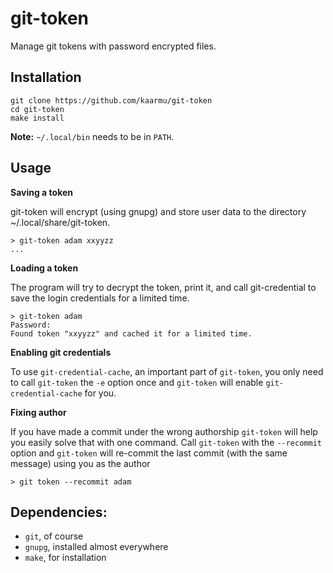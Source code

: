 # git-token

Manage git tokens with password encrypted files.

## Installation

```
git clone https://github.com/kaarmu/git-token
cd git-token
make install
```

**Note:** `~/.local/bin` needs to be in `PATH`.

## Usage

**Saving a token**

git-token will encrypt (using gnupg) and store user data
to the directory ~/.local/share/git-token.

```
> git-token adam xxyyzz
...
```

**Loading a token**

The program will try to decrypt the token, print it, and
call git-credential to save the login credentials for a
limited time.

```
> git-token adam
Password:
Found token "xxyyzz" and cached it for a limited time.
```

**Enabling git credentials**

To use `git-credential-cache`, an important part of `git-token`,
you only need to call `git-token` the `-e` option once and
`git-token` will enable `git-credential-cache` for you.

**Fixing author**

If you have made a commit under the wrong authorship `git-token`
will help you easily solve that with one command. Call
`git-token` with the `--recommit` option and `git-token` will
re-commit the last commit (with the same message) using you
as the author

```
> git token --recommit adam
```

## Dependencies:
- `git`, of course
- `gnupg`, installed almost everywhere
- `make`, for installation
